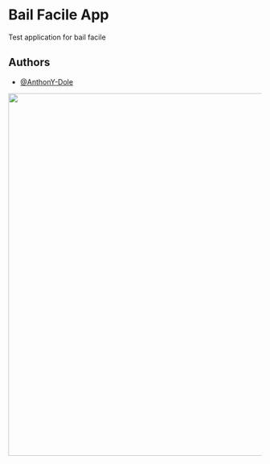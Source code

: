 
# Bail Facile App

Test application for bail facile


## Authors

- [@AnthonY-Dole](https://github.com/AnthonY-Dole)


<p align="center">
<img src = "screenshot/picture.png" title = "picture" alt = "picture" width="1280" height="720"  >
</p>